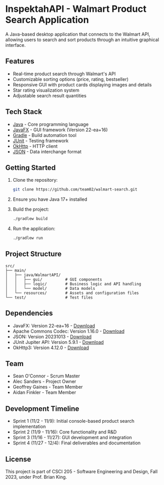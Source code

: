 # InspektahAPI - Walmart Product Search Application

A Java-based desktop application that connects to the Walmart API, allowing users to search and sort products through an intuitive graphical interface.

## Features

- Real-time product search through Walmart's API
- Customizable sorting options (price, rating, bestseller)
- Responsive GUI with product cards displaying images and details
- Star rating visualization system
- Adjustable search result quantities

## Tech Stack

- [Java](https://www.java.com/) - Core programming language
- [JavaFX](https://openjfx.io/) - GUI framework (Version 22-ea+16)
- [Gradle](https://gradle.org/) - Build automation tool
- [JUnit](https://junit.org/) - Testing framework
- [OkHttp](https://square.github.io/okhttp/) - HTTP client
- [JSON](https://www.json.org/) - Data interchange format

## Getting Started

1. Clone the repository:
   ```bash
   git clone https://github.com/team02/walmart-search.git
   ```

2. Ensure you have Java 17+ installed

3. Build the project:
   ```bash
   ./gradlew build
   ```

4. Run the application:
   ```bash
   ./gradlew run
   ```

## Project Structure

```
src/
├── main/
│   ├── java/WalmartAPI/
│   │   ├── gui/          # GUI components
│   │   ├── logic/        # Business logic and API handling
│   │   └── model/        # Data models
│   └── resources/        # Assets and configuration files
└── test/                 # Test files
```

## Dependencies

- JavaFX: Version 22-ea+16 - [Download](https://mvnrepository.com/artifact/org.openjfx/javafx)
- Apache Commons Codec: Version 1.16.0 - [Download](https://mvnrepository.com/artifact/commons-codec/commons-codec)
- JSON: Version 20231013 - [Download](https://mvnrepository.com/artifact/org.json/json)
- JUnit Jupiter API: Version 5.9.1 - [Download](https://mvnrepository.com/artifact/org.junit.jupiter/junit-jupiter-api)
- OkHttp3: Version 4.12.0 - [Download](https://mvnrepository.com/artifact/com.squareup.okhttp3/okhttp)

## Team

- Sean O'Connor - Scrum Master
- Alec Sanders - Project Owner
- Geoffrey Gaines - Team Member
- Aidan Finkler - Team Member

## Development Timeline

- Sprint 1 (11/2 - 11/9): Initial console-based product search implementation
- Sprint 2 (11/9 - 11/16): Core functionality and R&D
- Sprint 3 (11/16 - 11/27): GUI development and integration
- Sprint 4 (11/27 - 12/4): Final deliverables and documentation

## License

This project is part of CSCI 205 - Software Engineering and Design, Fall 2023, under Prof. Brian King.